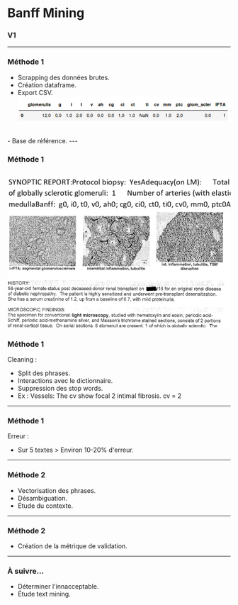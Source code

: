 # Banff Mining
### V1
---

### Méthode 1

- Scrapping des données brutes.
- Création dataframe.
- Export CSV.<br/>
![Image](scrap.png)
<br/>
- Base de référence.
---

### Méthode 1
![Image](banff_encoded.png)
![Image](doc.png)
---
### Méthode 1
Cleaning :
- Split des phrases.
- Interactions avec le dictionnaire.
- Suppression des stop words.
- Ex : Vessels: The  cv  show focal  2  intimal  fibrosis.
cv = 2
---
### Méthode 1
Erreur :
- Sur 5 textes > Environ 10-20% d'erreur.
---
### Méthode 2
- Vectorisation des phrases.
- Désambiguation.
- Étude du contexte.
---
### Méthode 2
- Création de la métrique de validation.
---
### À suivre...
- Déterminer l'innacceptable.
- Étude text mining.
